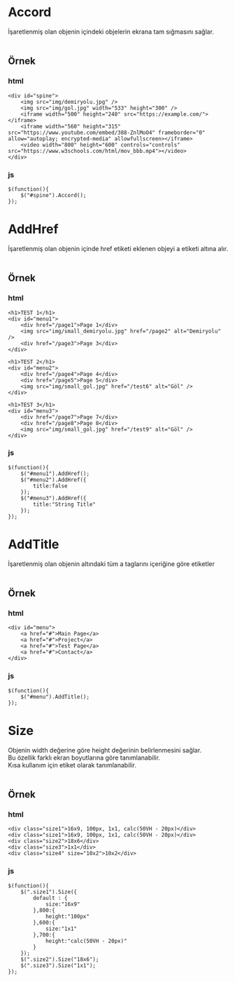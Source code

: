 # Accord
İşaretlenmiş olan objenin içindeki objelerin ekrana tam sığmasını sağlar.
<br /><br />
## Örnek
### html
```
<div id="spine">
	<img src="img/demiryolu.jpg" />
    <img src="img/gol.jpg" width="533" height="300" />
    <iframe width="500" height="240" src="https://example.com/"></iframe>
    <iframe width="560" height="315" src="https://www.youtube.com/embed/388-ZnlMoO4" frameborder="0" allow="autoplay; encrypted-media" allowfullscreen></iframe>
    <video width="800" height="600" controls="controls" src="https://www.w3schools.com/html/mov_bbb.mp4"></video>
</div>
```
### js
```
$(function(){
	$("#spine").Accord();
});
```




# AddHref
İşaretlenmiş olan objenin içinde href etiketi eklenen objeyi a etiketi altına alır.
<br /><br />
## Örnek
### html
```
<h1>TEST 1</h1>
<div id="menu1">
	<div href="/page1">Page 1</div>
    <img src="img/small_demiryolu.jpg" href="/page2" alt="Demiryolu" />
    <div href="/page3">Page 3</div>
</div>

<h1>TEST 2</h1>
<div id="menu2">
	<div href="/page4">Page 4</div>
    <div href="/page5">Page 5</div>
    <img src="img/small_gol.jpg" href="/test6" alt="Göl" />
</div>

<h1>TEST 3</h1>
<div id="menu3">
	<div href="/page7">Page 7</div>
    <div href="/page8">Page 8</div>
    <img src="img/small_gol.jpg" href="/test9" alt="Göl" />
</div>
```
### js
```
$(function(){
	$("#menu1").AddHref();
	$("#menu2").AddHref({
		title:false
	});
	$("#menu3").AddHref({
		title:"String Title"
	});
});
```



# AddTitle
İşaretlenmiş olan objenin altındaki tüm a taglarını içeriğine göre etiketler
<br /><br />
## Örnek
### html
```
<div id="menu">
	<a href="#">Main Page</a>
    <a href="#">Project</a>
    <a href="#">Test Page</a>
    <a href="#">Contact</a>
</div>
```
### js
```
$(function(){
	$("#menu").AddTitle();
});
```

# Size
Objenin width değerine göre height değerinin belirlenmesini sağlar.<br />
Bu özellik farklı ekran boyutlarına göre tanımlanabilir.<br />
Kısa kullanım için etiket olarak tanımlanabilir.
<br /><br />
## Örnek
### html
```
<div class="size1">16x9, 100px, 1x1, calc(50VH - 20px)</div>
<div class="size1">16x9, 100px, 1x1, calc(50VH - 20px)</div>
<div class="size2">18x6</div>
<div class="size3">1x1</div>
<div class="size4" size="10x2">10x2</div>
```
### js
```
$(function(){
	$(".size1").Size({
		default : {
			size:"16x9"
		},800:{
			height:"100px"
		},600:{
			size:"1x1"
		},700:{
			height:"calc(50VH - 20px)"
		}
	});
	$(".size2").Size("18x6");
	$(".size3").Size("1x1");
});
```